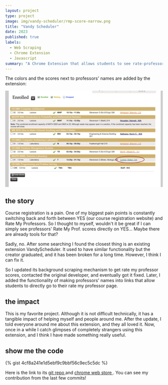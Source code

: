 ```yaml
---
layout: project
type: project
image: img/vandy-scheduler/rmp-score-narrow.png
title: "Vandy Scheduler"
date: 2023
published: true
labels:
  - Web Scraping
  - Chrome Extension
  - Javascript
summary: "A Chrome Extension that allows students to see rate-professor scores directly on course registration website. Now has 3000 users!"
---
```


The colors and the scores next to professors' names are added by the extension:

<img class="img-fluid" src="../img/vandy-scheduler/rmp-score.png" />

## the story

Course registration is a pain. One of my biggest pain points is constantly switching back and forth between YES (our course registration website) and Rate My Professors. So I thought to myself, wouldn't it be great if I can simply see professors' Rate My Prof. scores directly on YES... Maybe there are already tools for that?

Sadly, no. After some searching I found the closest thing is an existing extension VandyScheduler. It used to have similar functionality but the creator graduated, and it has been broken for a long time. However, I think I can fix it.

So I updated its background scraping mechanism to get rate my professor scores, contacted the original developer, and eventually got it fixed. Later, I added the functionality of making professors' names into links that allow students to directly go to their rate my professor page.

## the impact

This is my favorite project. Although it is not difficult technically, it has a tangible impact of helping myself and people around me. After the update, I told everyone around me about this extension, and they all loved it. Now, once in a while I catch glimpses of completely strangers using this extension, and I think I have made something really useful.

## show me the code

{% gist 4cf8a241e1d5ebf9c9bbf56c9ec5c5dc %}

Here is the link to its <a href="https://github.com/quinton22/VandyScheduler"> git repo </a> and <a href="https://chromewebstore.google.com/detail/vandy-scheduler/ofkamcklfkpakjddlappmemldnnapina"> chrome web store </a>. You can see my contribution from the last few commits!
